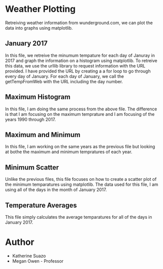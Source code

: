 # Weather Plotting

Retreiving weather information from wunderground.com, we can plot the data into graphs using matplotlib.

## January 2017

In this file, we retreive the minumum tempature for each day of Januray in 2017 and graph the information on a histogram using matplotlib. To retreive this data, we use the urllib library to request information with the URL provided. I have provided the URL by creating a a for loop to go through every day of January. For each day of January, we call the getTempFromWeb with the URL including the day number.

## Maximum Histogram

In this file, I am doing the same process from the above file. The difference is that I am focusing on the maximum temprature and I am focusing of the years 1990 through 2017.

## Maximum and Minimum

In this file, I am working on the same years as the previous file but looking at bothe the maximum and minimum tempratures of each year.

## Minimum Scatter

Unlike the previous files, this file focuses on how to create a scatter plot of the minimum temparatures using matplotlib. The data used for this file, I am using all of the days in the month of January 2017.

## Temperature Averages

This file simply calculates the average temparatures for all of the days in January 2017.

# Author

* Katherine Suazo
* Megan Owen - Professor
